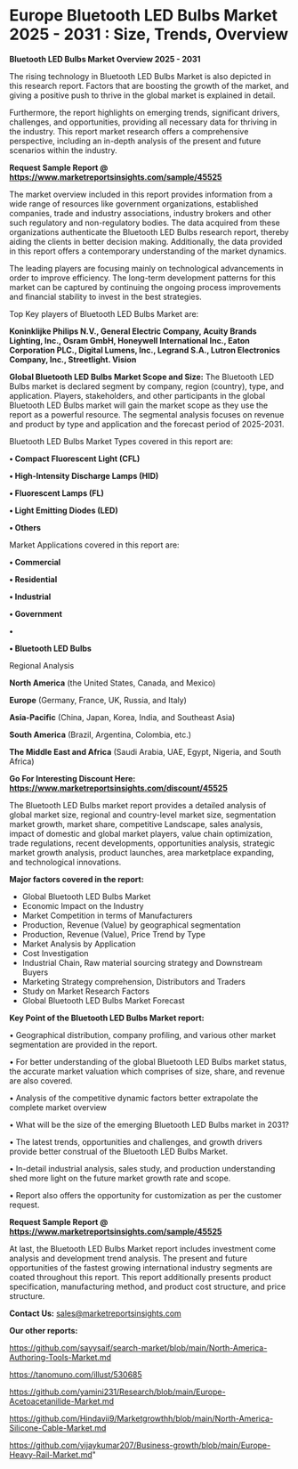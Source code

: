 # Europe Bluetooth LED Bulbs Market 2025 - 2031 : Size, Trends, Overview

<Strong> Bluetooth LED Bulbs Market Overview 2025 - 2031</strong>

The rising technology in Bluetooth LED Bulbs Market is also depicted in this research report. Factors that are boosting the growth of the market, and giving a positive push to thrive in the global market is explained in detail.

Furthermore, the report highlights on emerging trends, significant drivers, challenges, and opportunities, providing all necessary data for thriving in the industry. This report market research offers a comprehensive perspective, including an in-depth analysis of the present and future scenarios within the industry.

<strong>Request Sample Report @ <a href=https://www.marketreportsinsights.com/sample/45525>https://www.marketreportsinsights.com/sample/45525</a></strong>

The market overview included in this report provides information from a wide range of resources like government organizations, established companies, trade and industry associations, industry brokers and other such regulatory and non-regulatory bodies. The data acquired from these organizations authenticate the Bluetooth LED Bulbs research report, thereby aiding the clients in better decision making. Additionally, the data provided in this report offers a contemporary understanding of the market dynamics.

The leading players are focusing mainly on technological advancements in order to improve efficiency. The long-term development patterns for this market can be captured by continuing the ongoing process improvements and financial stability to invest in the best strategies.

Top Key players of Bluetooth LED Bulbs Market are:

<strong>Koninklijke Philips N.V., General Electric Company, Acuity Brands Lighting, Inc., Osram GmbH, Honeywell International Inc., Eaton Corporation PLC., Digital Lumens, Inc., Legrand S.A., Lutron Electronics Company, Inc., Streetlight. Vision</strong>

<strong><b>Global Bluetooth LED Bulbs Market Scope and Size:</b></strong>
The Bluetooth LED Bulbs market is declared segment by company, region (country), type, and application. Players, stakeholders, and other participants in the global Bluetooth LED Bulbs market will gain the market scope as they use the report as a powerful resource. The segmental analysis focuses on revenue and product by type and application and the forecast period of 2025-2031.

Bluetooth LED Bulbs Market Types covered in this report are:

<strong>•  Compact Fluorescent Light (CFL)

•  High-Intensity Discharge Lamps (HID)

•  Fluorescent Lamps (FL)

•  Light Emitting Diodes (LED)

•  Others</strong>

Market Applications covered in this report are:

<strong>•  Commercial

•  Residential

•  Industrial

•  Government

•  

•  Bluetooth LED Bulbs</strong> 

Regional Analysis

<strong>North America</strong> (the United States, Canada, and Mexico)

<strong>Europe</strong> (Germany, France, UK, Russia, and Italy)

<strong>Asia-Pacific</strong> (China, Japan, Korea, India, and Southeast Asia)

<strong>South America</strong> (Brazil, Argentina, Colombia, etc.)

<strong>The Middle East and Africa</strong> (Saudi Arabia, UAE, Egypt, Nigeria, and South Africa)

<strong>Go For Interesting Discount Here: <a href=https://www.marketreportsinsights.com/discount/45525>https://www.marketreportsinsights.com/discount/45525</a></strong>

The Bluetooth LED Bulbs market report provides a detailed analysis of global market size, regional and country-level market size, segmentation market growth, market share, competitive Landscape, sales analysis, impact of domestic and global market players, value chain optimization, trade regulations, recent developments, opportunities analysis, strategic market growth analysis, product launches, area marketplace expanding, and technological innovations.

<strong><b>Major factors covered in the report:</b></strong>
<ul>
  <li>Global Bluetooth LED Bulbs Market </li>
  <li>Economic Impact on the Industry</li>
  <li>Market Competition in terms of Manufacturers</li>
  <li>Production, Revenue (Value) by geographical segmentation</li>
  <li>Production, Revenue (Value), Price Trend by Type</li>
  <li>Market Analysis by Application</li>
  <li>Cost Investigation</li>
  <li>Industrial Chain, Raw material sourcing strategy and Downstream Buyers</li>
  <li>Marketing Strategy comprehension, Distributors and Traders</li>
  <li>Study on Market Research Factors</li>
  <li>Global Bluetooth LED Bulbs Market Forecast</li>
</ul>

<strong><b>Key Point of the Bluetooth LED Bulbs Market report:</b></strong>

• Geographical distribution, company profiling, and various other market segmentation are provided in the report.

• For better understanding of the global Bluetooth LED Bulbs market status, the accurate market valuation which comprises of size, share, and revenue are also covered.

• Analysis of the competitive dynamic factors better extrapolate the complete market overview

• What will be the size of the emerging Bluetooth LED Bulbs market in 2031?

• The latest trends, opportunities and challenges, and growth drivers provide better construal of the Bluetooth LED Bulbs Market.

• In-detail industrial analysis, sales study, and production understanding shed more light on the future market growth rate and scope.

• Report also offers the opportunity for customization as per the customer request.

<strong>Request Sample Report @ <a href=https://www.marketreportsinsights.com/sample/45525>https://www.marketreportsinsights.com/sample/45525</a></strong>

At last, the Bluetooth LED Bulbs Market report includes investment come analysis and development trend analysis. The present and future opportunities of the fastest growing international industry segments are coated throughout this report. This report additionally presents product specification, manufacturing method, and product cost structure, and price structure.

<strong>Contact Us:</strong>
sales@marketreportsinsights.com

<strong>Our other reports:</strong>

<a href=https://github.com/sayysaif/search-market/blob/main/North-America-Authoring-Tools-Market.md>https://github.com/sayysaif/search-market/blob/main/North-America-Authoring-Tools-Market.md</a>

<a href=https://tanomuno.com/illust/530685>https://tanomuno.com/illust/530685</a>

<a href=https://github.com/yamini231/Research/blob/main/Europe-Acetoacetanilide-Market.md>https://github.com/yamini231/Research/blob/main/Europe-Acetoacetanilide-Market.md</a>

<a href=https://github.com/Hindavii9/Marketgrowthh/blob/main/North-America-Silicone-Cable-Market.md>https://github.com/Hindavii9/Marketgrowthh/blob/main/North-America-Silicone-Cable-Market.md</a>

<a href=https://github.com/vijaykumar207/Business-growth/blob/main/Europe-Heavy-Rail-Market.md>https://github.com/vijaykumar207/Business-growth/blob/main/Europe-Heavy-Rail-Market.md</a>"
